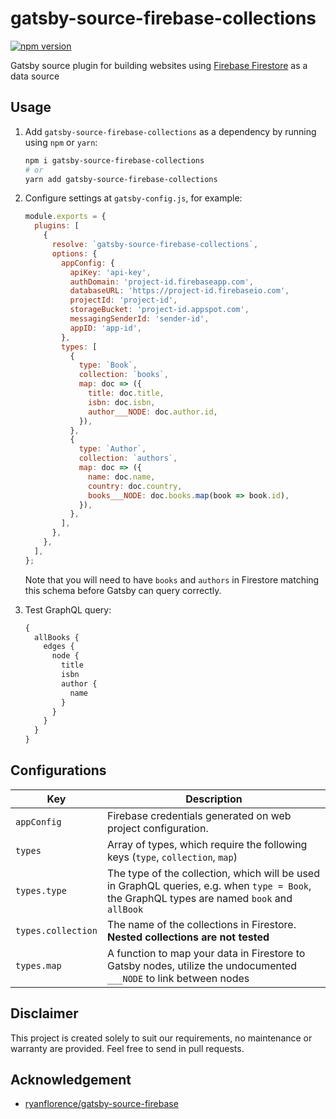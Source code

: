 # gatsby-source-firebase-collections

[![npm version](https://badge.fury.io/js/gatsby-source-firebase-collections.svg)](https://badge.fury.io/js/gatsby-source-firebase-collections)

Gatsby source plugin for building websites using
[Firebase Firestore](https://firebase.google.com/products/firestore)
as a data source

## Usage

1. Add `gatsby-source-firebase-collections` as a dependency by running using `npm` or `yarn`:

   ```sh
   npm i gatsby-source-firebase-collections
   # or
   yarn add gatsby-source-firebase-collections
   ```

2. Configure settings at `gatsby-config.js`, for example:

   ```js
   module.exports = {
     plugins: [
       {
         resolve: `gatsby-source-firebase-collections`,
         options: {
           appConfig: {
             apiKey: 'api-key',
             authDomain: 'project-id.firebaseapp.com',
             databaseURL: 'https://project-id.firebaseio.com',
             projectId: 'project-id',
             storageBucket: 'project-id.appspot.com',
             messagingSenderId: 'sender-id',
             appID: 'app-id',
           },
           types: [
             {
               type: `Book`,
               collection: `books`,
               map: doc => ({
                 title: doc.title,
                 isbn: doc.isbn,
                 author___NODE: doc.author.id,
               }),
             },
             {
               type: `Author`,
               collection: `authors`,
               map: doc => ({
                 name: doc.name,
                 country: doc.country,
                 books___NODE: doc.books.map(book => book.id),
               }),
             },
           ],
         },
       },
     ],
   };
   ```

   Note that you will need to have `books` and `authors` in Firestore matching
   this schema before Gatsby can query correctly.

3. Test GraphQL query:

   ```graphql
   {
     allBooks {
       edges {
         node {
           title
           isbn
           author {
             name
           }
         }
       }
     }
   }
   ```

## Configurations

| Key                | Description                                                                                                                                  |
| ------------------ | -------------------------------------------------------------------------------------------------------------------------------------------- |
| `appConfig`        | Firebase credentials generated on web project configuration.                                                                                 |
| `types`            | Array of types, which require the following keys (`type`, `collection`, `map`)                                                               |
| `types.type`       | The type of the collection, which will be used in GraphQL queries, e.g. when `type = Book`, the GraphQL types are named `book` and `allBook` |
| `types.collection` | The name of the collections in Firestore. **Nested collections are not tested**                                                              |
| `types.map`        | A function to map your data in Firestore to Gatsby nodes, utilize the undocumented `___NODE` to link between nodes                           |

## Disclaimer

This project is created solely to suit our requirements, no maintenance or
warranty are provided. Feel free to send in pull requests.

## Acknowledgement

- [ryanflorence/gatsby-source-firebase](https://github.com/ryanflorence/gatsby-source-firebase)
